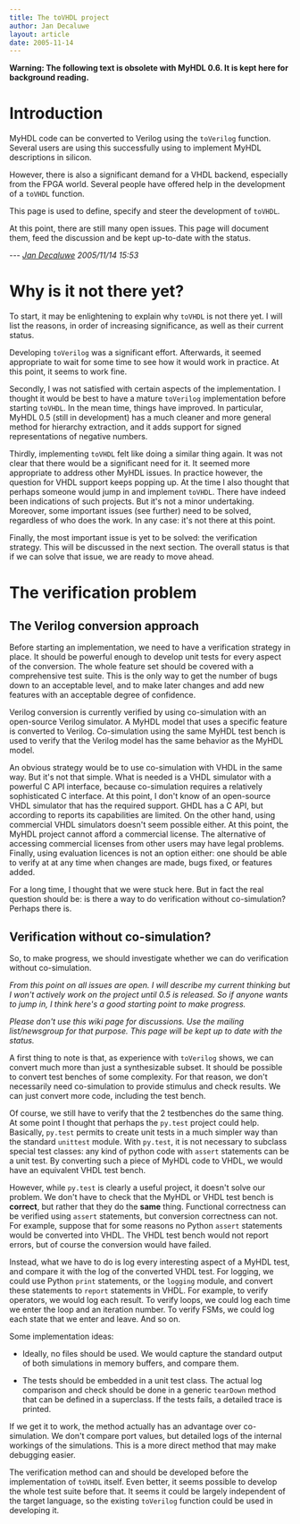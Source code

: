 ```yaml
---
title: The toVHDL project 
author: Jan Decaluwe
layout: article
date: 2005-11-14
---
```


**Warning: The following text is obsolete with MyHDL 0.6. It is kept here for
background reading.**

Introduction
============

MyHDL code can be converted to Verilog using the `toVerilog` function. Several
users are using this successfully using to implement MyHDL descriptions in
silicon.

However, there is also a significant demand for a VHDL backend, especially from
the FPGA world. Several people have offered help in the development of a
`toVHDL` function.

This page is used to define, specify and steer the development of `toVHDL`. 

At this point, there are still many open issues. This page will document them,
feed the discussion and be kept up-to-date with the status.

 --- *[Jan Decaluwe](jan@jandecaluwe.com) 2005/11/14 15:53*

Why is it not there yet?
========================

To start, it may be enlightening to explain why `toVHDL` is not there yet. I
will list the reasons, in order of increasing significance, as well as their
current status.

Developing `toVerilog` was a significant effort. Afterwards, it seemed
appropriate to wait for some time to see how it would work in practice. At this
point, it seems to work fine.

Secondly, I was not satisfied with certain aspects of the implementation. I
thought it would be best to have a mature `toVerilog` implementation before
starting `toVHDL`. In the mean time, things have improved. In particular, MyHDL
0.5 (still in development) has a much cleaner and more general method for
hierarchy extraction, and it adds support for signed representations of
negative numbers.

Thirdly, implementing `toVHDL` felt like doing a similar thing again. It was
not clear that there would be a significant need for it. It seemed more
appropriate to address other MyHDL issues. In practice however, the question
for VHDL support keeps popping up. At the time I also thought that perhaps
someone would jump in and implement `toVHDL`. There have indeed been
indications of such projects. But it's not a minor undertaking. Moreover, some
important issues (see further) need to be solved, regardless of who does the
work. In any case: it's not there at this point.

Finally, the most important issue is yet to be solved: the verification
strategy. This will be discussed in the next section. The overall status is
that if we can solve that issue, we are ready to move ahead.

The verification problem
========================

The Verilog conversion approach
-------------------------------

Before starting an implementation, we need to have a verification strategy in
place. It should be powerful enough to develop unit tests for every aspect of
the conversion. The whole feature set should be covered with a comprehensive
test suite. This is the only way to get the number of bugs down to an
acceptable level, and to make later changes and add new features with an
acceptable degree of confidence.

Verilog conversion is currently verified by using co-simulation with an
open-source Verilog simulator. A MyHDL model that uses a specific feature is
converted to Verilog. Co-simulation using the same MyHDL test bench is used to
verify that the Verilog model has the same behavior as the MyHDL model.

An obvious strategy would be to use co-simulation with VHDL in the same way.
But it's not that simple. What is needed is a VHDL simulator with a powerful C
API interface, because co-simulation requires a relatively sophisticated C
interface. At this point, I don't know of an open-source VHDL simulator that
has the required support. GHDL has a C API, but according to reports its
capabilities are limited. On the other hand, using commercial VHDL simulators
doesn't seem possible either. At this point, the MyHDL project cannot afford a
commercial license. The alternative of accessing commercial licenses from other
users may have legal problems. Finally, using evaluation licences is not an
option either: one should be able to verify at at any time when changes are
made, bugs fixed, or features added.

For a long time, I thought that we were stuck here. But in fact the real
question should be: is there a way to do verification without co-simulation?
Perhaps there is.

Verification without co-simulation?
-----------------------------------

So, to make progress, we should investigate whether we can do verification
without co-simulation.

*From this point on all issues are open. I will describe my current thinking
but I won't actively work on the project until 0.5 is released. So if anyone
wants to jump in, I think here's a good starting point to make progress.*

*Please don't use this wiki page for discussions. Use the mailing
list/newsgroup for that purpose. This page will be kept up to date with the
status.*

A first thing to note is that, as experience with `toVerilog` shows, we can
convert much more than just a synthesizable subset. It should be possible to
convert test benches of some complexity. For that reason, we don't necessarily
need co-simulation to provide stimulus and check results. We can just convert
more code, including the test bench.

Of course, we still have to verify that the 2 testbenches do the same thing. At
some point I thought that perhaps the `py.test` project could help. Basically,
`py.test` permits to create unit tests in a much simpler way than the standard
`unittest` module. With `py.test`, it is not necessary to subclass special test
classes: any kind of python code with `assert` statements can be a unit test.
By converting such a piece of MyHDL code to VHDL, we would have an equivalent
VHDL test bench.

However, while `py.test` is clearly a useful project, it doesn't solve our
problem. We don't have to check that the MyHDL or VHDL test bench is
**correct**, but rather that they do the **same** thing. Functional correctness
can be verified using `assert` statements, but conversion correctness can not.
For example, suppose that for some reasons no Python `assert` statements would
be converted into VHDL. The VHDL test bench would not report errors, but of
course the conversion would have failed.

Instead, what we have to do is log every interesting aspect of a MyHDL test,
and compare it with the log of the converted VHDL test. For logging, we could
use Python `print` statements, or the `logging` module, and convert these
statements to `report` statements in VHDL. For example, to verify operators, we
would log each result. To verify loops, we could log each time we enter the
loop and an iteration number. To verify FSMs, we could log each state that we
enter and leave. And so on.

Some implementation ideas:

* Ideally, no files should be used. We would capture the standard output of
both simulations in memory buffers, and compare them.

* The tests should be embedded in a unit test class. The actual log comparison
and check should be done in a generic `tearDown` method that can be defined
in a superclass. If the tests fails, a detailed trace is printed.

If we get it to work, the method actually has an advantage over co-simulation.
We don't compare port values, but detailed logs of the internal workings of the
simulations. This is a more direct method that may make debugging easier.

The verification method can and should be developed before the implementation
of `toVHDL` itself. Even better, it seems possible to develop the whole test
suite before that. It seems it could be largely independent of the target
language, so the existing `toVerilog` function could be used in developing it.
 

